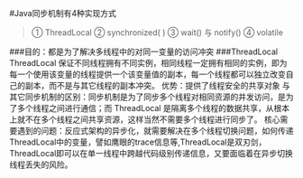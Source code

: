 #Java同步机制有4种实现方式
>①    ThreadLocal ② synchronized( ) ③ wait() 与 notify() ④ volatile

###目的：都是为了解决多线程中的对同一变量的访问冲突
###ThreadLocal
   ThreadLocal 保证不同线程拥有不同实例，相同线程一定拥有相同的实例，即为每一个使用该变量的线程提供一个该变量值的副本，每一个线程都可以独立改变自己的副本，而不是与其它线程的副本冲突。
优势：提供了线程安全的共享对象
与其它同步机制的区别：同步机制是为了同步多个线程对相同资源的并发访问，是为了多个线程之间进行通信；而 ThreadLocal 是隔离多个线程的数据共享，从根本上就不在多个线程之间共享资源，这样当然不需要多个线程进行同步了。
核心需要遇到的问题：反应式架构的异步化，就需要解决在多个线程切换问题，如何传递ThreadLocal中的变量，譬如鹰眼的trace信息等,ThreadLocal是双刃剑，ThreadLocal即可以在单一线程中跨越代码级别传递信息，又要面临着在异步切换线程丢失的风险。 